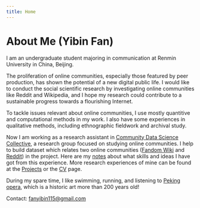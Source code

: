 ```yaml
---
title: Home
---
```


# About Me (Yibin Fan)

I am an undergraduate student majoring in communication at Renmin University in China, Beijing.

The proliferation of online communities, especially those featured by peer production, has shown the potential of a new digital public life. I would like to conduct the social scientific research by investigating online communities like Reddit and Wikipedia, and I hope my research could contribute to a sustainable progress towards a flourishing Internet.

To tackle issues relevant about online communities, I use mostly quantitive and computational methods in my work. I also have some experiences in qualitative methods, including ethnographic fieldwork and archival study.
 
Now I am working as a research assistant in [Community Data Science Collective](https://wiki.communitydata.science/Main_Page), a research group focused on studying online communities. I help to build dataset which relates two online communities ([Fandom Wiki](fandom.com) and [Reddit](reddit.com)) in the project. Here are my [notes](https://ybfan115.github.io/en/2021/08/30/ra-notes/) about what skills and ideas I have got from this experience. More research experiences of mine can be found at the [Projects](https://ybfan115.github.io/en/projects/) or the [CV](https://ybfan115.github.io/en/cv/) page.

During my spare time, I like swimming, running, and listening to [Peking opera](https://en.wikipedia.org/wiki/Peking_opera), which is a historic art more than 200 years old!

Contact: fanyibin115@gmail.com
